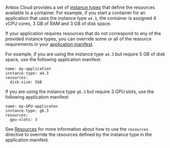 Anbox Cloud provides a set of [instance types](https://discourse.ubuntu.com/t/instance-types-reference/17764) that define the resources available to a container. For example, if you start a container for an application that uses the instance type `a4.3`, the container is assigned 4 vCPU cores, 3 GB of RAM and 3 GB of disk space.

If your application requires resources that do not correspond to any of the provided instance types, you can override some or all of the resource requirements in your [application manifest](https://discourse.ubuntu.com/t/application-manifest/24197).

For example, if you are using the instance type `a4.3` but require 5 GB of disk space, use the following application manifest:

```
name: my-application
instance-type: a4.3
resources:
  disk-size: 5GB
```

If you are using the instance type `g6.3` but require 3 GPU slots, use the following application manifest:

```
name: my-GPU-applicaton
instance-type: g6.3
resources:
  gpu-slots: 3
```

See [Resources](https://discourse.ubuntu.com/t/application-manifest/24197#resources) for more information about how to use the `resources` directive to override the resources defined by the instance type in the application manifest.
